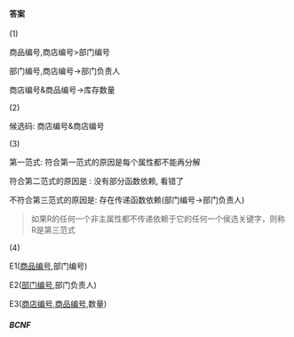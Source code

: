 #### 答案

(1)

商品编号,商店编号>部门编号

部门编号,商店编号->部门负责人

商店编号&商品编号->库存数量

(2)

候选码: 商店编号&商店编号

(3)

第一范式: 符合第一范式的原因是每个属性都不能再分解

符合第二范式的原因是 :    没有部分函数依赖, 看错了

不符合第三范式的原因是: 存在传递函数依赖(部门编号->部门负责人)

>​     如果R的任何一个非主属性都不传递依赖于它的任何一个侯选关键字，则称R是第三范式  

(4)

E1(<u>商品编号</u>,部门编号)

E2(<u>部门编号</u>,部门负责人)

E3(<u>商店编号,商品编号</u>,数量)

##### BCNF

